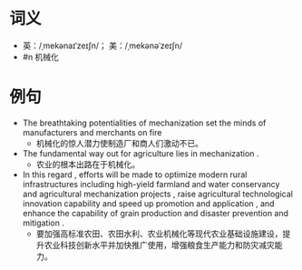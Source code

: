 # 词义
- 英：/ˌmekənaɪˈzeɪʃn/； 美：/ˌmekənəˈzeɪʃn/
- #n 机械化
# 例句
- The breathtaking potentialities of mechanization set the minds of manufacturers and merchants on fire
	- 机械化的惊人潜力使制造厂和商人们激动不已。
- The fundamental way out for agriculture lies in mechanization .
	- 农业的根本出路在于机械化。
- In this regard , efforts will be made to optimize modern rural infrastructures including high-yield farmland and water conservancy and agricultural mechanization projects , raise agricultural technological innovation capability and speed up promotion and application , and enhance the capability of grain production and disaster prevention and mitigation .
	- 要加强高标准农田、农田水利、农业机械化等现代农业基础设施建设，提升农业科技创新水平并加快推广使用，增强粮食生产能力和防灾减灾能力。
